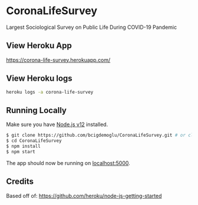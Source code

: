 # CoronaLifeSurvey
Largest Sociological Survey on Public Life During COVID-19 Pandemic

## View Heroku App

https://corona-life-survey.herokuapp.com/

## View Heroku logs

```sh
heroku logs -a corona-life-survey
```

## Running Locally

Make sure you have [Node.js v12](http://nodejs.org/) installed.

```sh
$ git clone https://github.com/bcigdemoglu/CoronaLifeSurvey.git # or clone your own fork
$ cd CoronaLifeSurvey
$ npm install
$ npm start
```

The app should now be running on [localhost:5000](http://localhost:5000/).

## Credits
Based off of: https://github.com/heroku/node-js-getting-started
